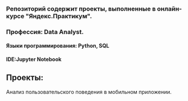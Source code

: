 ### Репозиторий содержит проекты, выполненные в онлайн-курсе "Яндекс.Практикум". 
### Профессия: Data Analyst.

#### Языки программирования: Python, SQL
#### IDE:Jupyter Notebook
## Проекты:

Анализ пользовательского поведения в мобильном приложении.
